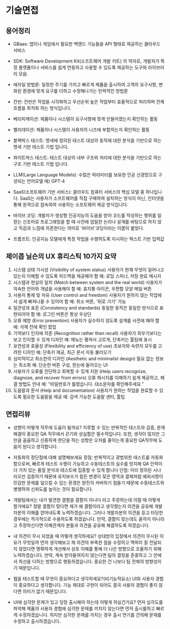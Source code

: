 # 기술면접

## 용어정리

- GBaas: 앱이나 게임에서 필요한 백엔드 기능들을 API 형태로 제공하는 클라우드 서비스

- SDK: Software Development Kit(소프트웨어 개발 키트) 의 약자로, 개발자가 특정 플랫폼이나 서비스를 쉽게 연동하고 사용할 수 있도록 제공하는 도구와 라이브러리 모음.

- 애자일 방법론: 일정한 주기를 가지고 빠르게 제품을 출시하여 고객의 요구사항, 변화된 환경에 맞게 요구를 더하고 수정해나가는 탄력적인 방법론

- 칸반: 칸반은 작업을 시각화하고 우선순위 높은 작업부터 효율적으로 처리하며 전체 흐름을 최적화 하는 방식입니다.

- 베리피케이션: 제품이나 시스템이 요구사항에 맞게 만들어졌는지 확인하는 활동

- 벨리데이션: 제품이나 시스템이 사용자의 니즈에 부합하는지 확인하는 활동

- 블랙박스 테스트: 명세에 정의된 테스트 대상의 동작에 대한 분석을 기반으로 하는 명세 기반 테스트 기법 입니다.

- 화이트박스 테스트: 테스트 대상의 내부 구조와 처리에 대한 분석을 기반으로 하는 구조 기반 테스트 기법 입니다.

- LLM(Large Language Models): 수많은 파라미터를 보유한 인공 신경망으로 구성되는 언어모델 예) GPT-4

- SaaS(소프트웨어 기반 서비스): 클라우드 컴퓨터 서비스의 핵심 모델 중 하나입니다. SaaS는 사용자가 소프트웨어를 직접 구매하여 설치하는 방식이 아닌, 인터넷을 통해 원격으로 접속하여 사용하는 소프트웨어 제공 방식입니다.

- 바이브 코딩: 개발자가 생성형 인공지능의 도움을 받아 코드를 작성하는 행위를 일컫는 신조어로 프로그래밍을 할 때 사전에 엄밀한 논리나 설계를 바탕으로 하지 않고 직감과 느낌에 의존한다는 의미로 '바이브'코딩이라는 이름이 붙었다.

- 프롬프트: 인공지능 모델에게 특정 작업을 수행하도록 지시하는 텍스트 기반 입력값

## 제이콥 닐슨의 UX 휴리스틱 10가지 요약

1. 시스템 상태 가시성 (Visibility of system status)
   사용자가 현재 무엇이 일어나고 있는지 이해할 수 있도록 피드백을 제공해야 함
   예: 로딩 스피너, 저장 완료 메시지
2. 시스템과 현실의 일치 (Match between system and the real world)
   사용자가 익숙한 언어와 개념을 사용해야 함
   예: 휴지통 아이콘, 우편함 모양 메일 버튼
3. 사용자 통제 및 자유 (User control and freedom)
   사용자가 원하지 않는 작업에서 쉽게 빠져나올 수 있어야 함
   예: 취소 버튼, '뒤로 가기' 가능
4. 일관성과 표준 (Consistency and standards)
   동일한 동작은 동일한 방식으로 표현되어야 함
   예: 로그인 버튼은 항상 우상단
5. 오류 예방 (Error prevention)
   사용자가 실수하지 않도록 설계를 사전에 해야 함
   예: 삭제 전에 확인 팝업
6. 기억보다 인지에 의존 (Recognition rather than recall)
   사용자가 외우기보다는 보고 인지할 수 있게 디자인
   예: 메뉴는 펼쳐서 고르게, 단축키는 툴팁에 표시
7. 유연성과 효율성 (Flexibility and efficiency of use)
   초보자와 숙련자 모두를 고려한 디자인
   예: 단축키 제공, 최근 문서 자동 불러오기
8. 심미적이고 최소한의 디자인 (Aesthetic and minimalist design)
   필요 없는 정보는 최소화
   예: 단순한 버튼 구성, 한눈에 들어오는 UI
9. 사용자가 오류를 진단하고 회복할 수 있게 지원 (Help users recognize, diagnose, and recover from errors)
   오류 메시지를 이해하기 쉽게 제공하고, 해결 방법도 안내
   예: "비밀번호가 틀렸습니다. 대소문자를 확인해주세요."
10. 도움말과 문서 (Help and documentation)
    사용자가 원하는 작업을 완료할 수 있도록 필요한 도움말을 제공
    예: 검색 가능한 도움말 센터, 툴팁

## 면접리뷰

- 성향이 어떻게 직무에 도움이 될까요?
  지루할 수 있는 반복적인 테스트와 검증, 문제 해결이 중요한 QA 직무에서 끈기와 성실함은 필수적입니다. 또한, 생각이 많지만 그만큼 꼼꼼하고 신중하게 판단을 하는 성향은 오차를 줄이는게 중요한 QA직무에 도움이 된다고 생각합니다.

- 자동화의 장단점에 대해 설명해보세요
  장점: 반복적이고 광범위한 테스트를 자동화함으로써, 빠르게 테스트 수행이 가능하고 수동테스트의 실수를 방지해 QA 인력이 더 가치 있는 품질 분석과 테스트에 집중할 수 있게 합니다
  단점: 미리 정의된 시나리오만 검증하기 때문에 유지보수가 힘든 변경이 잦은 영역과 결제처럼 예외사항이 민감한 문제를 일으킬 수 있는 환경은 완전히 커버하기 힘들기 때문에 수동테스트와 병행하여 신뢰도를 높이는 것이 필요합니다.

- 개발팀에서는 내가 발견한 결함을 결함이 아니다 라고 주장하는데 이럴 때 어떻게 할거에요?
  정말 결함이 맞다면 제가 왜 결함이라고 생각했는지 의견을 공유해 개발자분의 이해를 얻어내도록 노력하겠습니다. 그러나 개발자분의 의견을 듣고 타당한 경우에는 적극적으로 수용하도록 하겠습니다. 만약, 결함이 맞는데도 끝까지 아니라고 주장하신다면 이해관계자 분들과 의견을 공유해 해결하도록 하겠습니다.

- 내 의견이 무시 되었을 때 어떻게 생각하세요?
  상대방의 입장에서 의견이 무시된 이유가 무엇일까 먼저 생각해보고 제 의견의 부족한 점을 수정하고 맥락이 잘 전달되지 않았다면 명확하게 개선해서 상호 이해를 통해 더 나은 방향으로 조율하기 위해 노력하겠습니다. 만약, 계속 받아들여지지 않는다면 팀의 결정을 존중하고 그 안에서 최선을 다하는 방향으로 행동하겠습니다. 중요한 건 나보다 팀 전체의 방향성이기 때문입니다.

- 웹을 테스트할 때 무엇이 중요하다고 생각하세요?(비기능적요소)
  UI와 사용자 경험이 중요하다고 생각합니다. 기능 제대로 구현이 되어도 결국 사용자 경험이 좋지 않다면 의미가 없기 때문입니다.

- UI에 심각한 문제가 있고 당장 출시해야 하는데 어떻게 하실건가요?
  먼저 심각도를 파악해 제품의 사용자 경험에 심각한 문제를 끼치지 않는다면 먼저 출시를하고 빠르게 수정하겠습니다. 하지만 심각한 문제를 끼치는 경우 출시 연기를 건의해 문제를 수정하고 출시하겠습니다.
